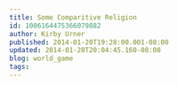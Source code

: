 ```yaml
---
title: Some Comparitive Religion
id: 1006164475366079882
author: Kirby Urner
published: 2014-01-20T19:28:00.001-08:00
updated: 2014-01-20T20:04:45.160-08:00
blog: world_game
tags: 
---
```


